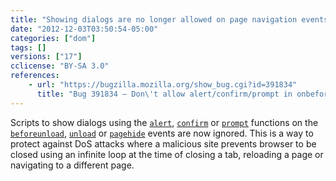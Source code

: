 ```yaml
---
title: "Showing dialogs are no longer allowed on page navigation events"
date: "2012-12-03T03:50:54-05:00"
categories: ["dom"]
tags: []
versions: ["17"]
cclicense: "BY-SA 3.0"
references:
    - url: "https://bugzilla.mozilla.org/show_bug.cgi?id=391834"
      title: "Bug 391834 – Don\'t allow alert/confirm/prompt in onbeforeunload, onunload and onpagehide"
---
```

Scripts to show dialogs using the [`alert`](https://developer.mozilla.org/en-US/docs/Web/API/window.alert), [`confirm`](https://developer.mozilla.org/en-US/docs/Web/API/window.confirm) or [`prompt`](https://developer.mozilla.org/en-US/docs/Web/API/window.prompt) functions on the [`beforeunload`](https://developer.mozilla.org/en-US/docs/Web/Reference/Events/beforeunload), [`unload`](https://developer.mozilla.org/en-US/docs/Web/Reference/Events/unload) or [`pagehide`](https://developer.mozilla.org/en-US/docs/Web/Reference/Events/pagehide) events are now ignored. This is a way to protect against DoS attacks where a malicious site prevents browser to be closed using an infinite loop at the time of closing a tab, reloading a page or navigating to a different page.
